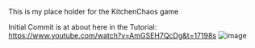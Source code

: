 This is my place holder for the KitchenChaos game

Initial Commit is at about here in the Tutorial: 
https://www.youtube.com/watch?v=AmGSEH7QcDg&t=17198s
![image](https://github.com/user-attachments/assets/8c52a7d8-9d87-4a1b-ac4c-9984051e0ae4)
